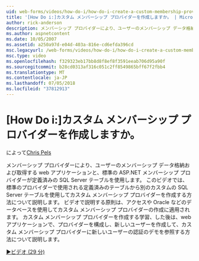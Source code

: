 ```yaml
---
uid: web-forms/videos/how-do-i/how-do-i-create-a-custom-membership-provider
title: '[How Do i:]カスタム メンバーシップ プロバイダーを作成しますか。 | Microsoft Docs'
author: rick-anderson
description: メンバーシップ プロバイダーにより、ユーザーのメンバーシップ データ格納および取得する web アプリケーションと標準の ASP.NET メンバーシップ プロバイダーの使用があらかじめ定義しています.
ms.author: aspnetcontent
ms.date: 10/05/2007
ms.assetid: a250a97d-e04d-403a-816e-cd6efda396cd
msc.legacyurl: /web-forms/videos/how-do-i/how-do-i-create-a-custom-membership-provider
msc.type: video
ms.openlocfilehash: f329323eb17bb8d8f8ef8f3591eeab706d95a90f
ms.sourcegitcommit: b28cd0313af316c051c2ff8549865bff67f2fbb4
ms.translationtype: MT
ms.contentlocale: ja-JP
ms.lasthandoff: 07/05/2018
ms.locfileid: "37812913"
---
```

<a name="how-do-i-create-a-custom-membership-provider"></a>[How Do i:]カスタム メンバーシップ プロバイダーを作成しますか。
====================
によって[Chris Pels](https://twitter.com/chrispels)

メンバーシップ プロバイダーにより、ユーザーのメンバーシップ データ格納および取得する web アプリケーションと、標準の ASP.NET メンバーシップ プロバイダーが定義済みの SQL Server テーブルを使用します。 このビデオでは、標準のプロバイダーで使用される定義済みのテーブルから別のカスタムの SQL Server テーブルを使用してカスタム メンバーシップ プロバイダーを作成する方法について説明します。 ビデオで説明する原則は、アクセスや Oracle などのデータベースを使用してカスタム メンバーシップ プロバイダーの作成に適用されます。 カスタム メンバーシップ プロバイダーを作成する学習、した後は、web アプリケーションで、プロバイダーを構成し、新しいユーザーを作成して、カスタム メンバーシップ プロバイダーに新しいユーザーの認証のデモを参照する方法について説明します。

[&#9654;ビデオ (29 分)](https://channel9.msdn.com/Blogs/ASP-NET-Site-Videos/how-do-i-create-a-custom-membership-provider)
